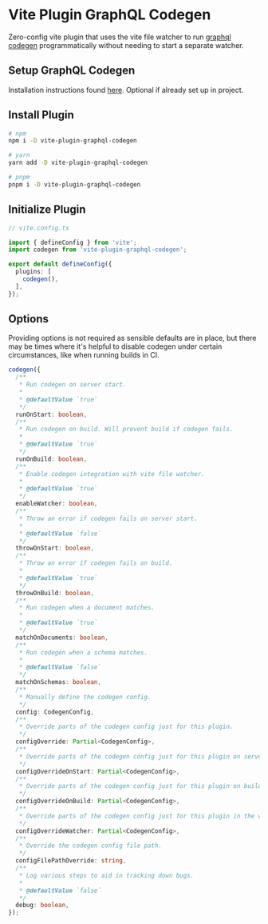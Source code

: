 # Vite Plugin GraphQL Codegen

Zero-config vite plugin that uses the vite file watcher to run [graphql codegen](https://www.graphql-code-generator.com/) programmatically without needing to start a separate watcher.

## Setup GraphQL Codegen

Installation instructions found [here](https://www.graphql-code-generator.com/docs/getting-started/installation). Optional if already set up in project.

## Install Plugin

```bash
# npm
npm i -D vite-plugin-graphql-codegen

# yarn
yarn add -D vite-plugin-graphql-codegen

# pnpm
pnpm i -D vite-plugin-graphql-codegen
```

## Initialize Plugin

```ts
// vite.config.ts

import { defineConfig } from 'vite';
import codegen from 'vite-plugin-graphql-codegen';

export default defineConfig({
  plugins: [
    codegen(),
  ],
});
```

## Options

Providing options is not required as sensible defaults are in place, but there may be times where it's helpful to disable codegen under certain circumstances, like when running builds in CI.

```ts
codegen({
  /**
   * Run codegen on server start.
   *
   * @defaultValue `true`
   */
  runOnStart: boolean,
  /**
   * Run codegen on build. Will prevent build if codegen fails.
   *
   * @defaultValue `true`
   */
  runOnBuild: boolean,
  /**
   * Enable codegen integration with vite file watcher.
   *
   * @defaultValue `true`
   */
  enableWatcher: boolean,
  /**
   * Throw an error if codegen fails on server start.
   *
   * @defaultValue `false`
   */
  throwOnStart: boolean,
  /**
   * Throw an error if codegen fails on build.
   *
   * @defaultValue `true`
   */
  throwOnBuild: boolean,
  /**
   * Run codegen when a document matches.
   *
   * @defaultValue `true`
   */
  matchOnDocuments: boolean,
  /**
   * Run codegen when a schema matches.
   *
   * @defaultValue `false`
   */
  matchOnSchemas: boolean,
  /**
   * Manually define the codegen config.
   */
  config: CodegenConfig,
  /**
   * Override parts of the codegen config just for this plugin.
   */
  configOverride: Partial<CodegenConfig>,
  /**
   * Override parts of the codegen config just for this plugin on server start.
   */
  configOverrideOnStart: Partial<CodegenConfig>,
  /**
   * Override parts of the codegen config just for this plugin on build.
   */
  configOverrideOnBuild: Partial<CodegenConfig>,
  /**
   * Override parts of the codegen config just for this plugin in the watcher.
   */
  configOverrideWatcher: Partial<CodegenConfig>,
  /**
   * Override the codegen config file path.
   */
  configFilePathOverride: string,
  /**
   * Log various steps to aid in tracking down bugs.
   *
   * @defaultValue `false`
   */
  debug: boolean,
});
```
